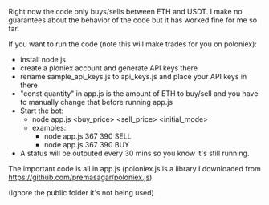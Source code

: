 Right now the code only buys/sells between ETH and USDT.
I make no guarantees about the behavior of the code but it has worked fine for me so far.

If you want to run the code (note this will make trades for you on poloniex):

* install node js
* create a ploniex account and generate API keys there
* rename sample_api_keys.js to api_keys.js and place your API keys in there
* "const quantity" in app.js is the amount of ETH to buy/sell and you have to manually change that before running app.js
* Start the bot:
  * node app.js <buy_price> <sell_price> <initial_mode>
  * examples:
    * node app.js 367 390 SELL
    * node app.js 367 390 BUY
* A status will be outputed every 30 mins so you know it's still running.


The important code is all in app.js (poloniex.js is a library I downloaded from https://github.com/premasagar/poloniex.js)

(Ignore the public folder it's not being used)

